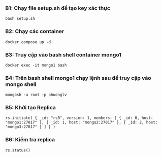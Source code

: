 ### B1: Chạy file setup.sh để tạo key xác thực
`bash setup.sh`
### B2: Chạy các container
`docker compose up -d`
### B3: Truy cập vào bash shell container mongo1
`docker exec -it mongo1 bash`
### B4: Trên bash shell mongo1 chạy lệnh sau để truy cập vào mongo shell
`mongosh -u root -p phuonglv`
### B5: Khởi tạo Replica
 `rs.initiate(
  {
    _id: "rs0",
    version: 1,
    members: [
      { _id: 0, host: "mongo1:27017" },
      { _id: 1, host: "mongo2:27017" },
      { _id: 2, host: "mongo3:27017" }
    ]
  }
)`
### B6: Kiểm tra replica
`rs.status()`
